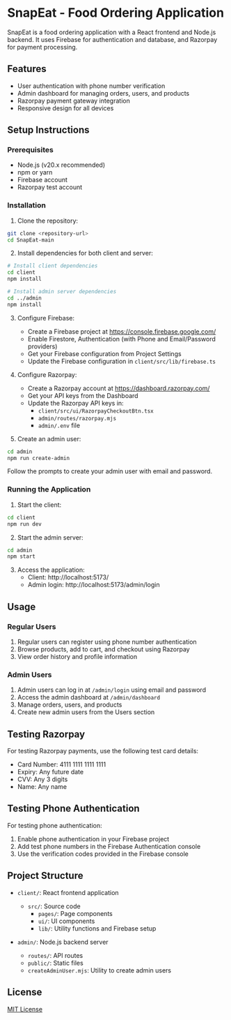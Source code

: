 # SnapEat - Food Ordering Application

SnapEat is a food ordering application with a React frontend and Node.js backend. It uses Firebase for authentication and database, and Razorpay for payment processing.

## Features

- User authentication with phone number verification
- Admin dashboard for managing orders, users, and products
- Razorpay payment gateway integration
- Responsive design for all devices

## Setup Instructions

### Prerequisites

- Node.js (v20.x recommended)
- npm or yarn
- Firebase account
- Razorpay test account

### Installation

1. Clone the repository:
```bash
git clone <repository-url>
cd SnapEat-main
```

2. Install dependencies for both client and server:
```bash
# Install client dependencies
cd client
npm install

# Install admin server dependencies
cd ../admin
npm install
```

3. Configure Firebase:
   - Create a Firebase project at https://console.firebase.google.com/
   - Enable Firestore, Authentication (with Phone and Email/Password providers)
   - Get your Firebase configuration from Project Settings
   - Update the Firebase configuration in `client/src/lib/firebase.ts`

4. Configure Razorpay:
   - Create a Razorpay account at https://dashboard.razorpay.com/
   - Get your API keys from the Dashboard
   - Update the Razorpay API keys in:
     - `client/src/ui/RazorpayCheckoutBtn.tsx`
     - `admin/routes/razorpay.mjs`
     - `admin/.env` file

5. Create an admin user:
```bash
cd admin
npm run create-admin
```
Follow the prompts to create your admin user with email and password.

### Running the Application

1. Start the client:
```bash
cd client
npm run dev
```

2. Start the admin server:
```bash
cd admin
npm start
```

3. Access the application:
   - Client: http://localhost:5173/
   - Admin login: http://localhost:5173/admin/login

## Usage

### Regular Users

1. Regular users can register using phone number authentication
2. Browse products, add to cart, and checkout using Razorpay
3. View order history and profile information

### Admin Users

1. Admin users can log in at `/admin/login` using email and password
2. Access the admin dashboard at `/admin/dashboard`
3. Manage orders, users, and products
4. Create new admin users from the Users section

## Testing Razorpay

For testing Razorpay payments, use the following test card details:
- Card Number: 4111 1111 1111 1111
- Expiry: Any future date
- CVV: Any 3 digits
- Name: Any name

## Testing Phone Authentication

For testing phone authentication:
1. Enable phone authentication in your Firebase project
2. Add test phone numbers in the Firebase Authentication console
3. Use the verification codes provided in the Firebase console

## Project Structure

- `client/`: React frontend application
  - `src/`: Source code
    - `pages/`: Page components
    - `ui/`: UI components
    - `lib/`: Utility functions and Firebase setup

- `admin/`: Node.js backend server
  - `routes/`: API routes
  - `public/`: Static files
  - `createAdminUser.mjs`: Utility to create admin users

## License

[MIT License](LICENSE)
